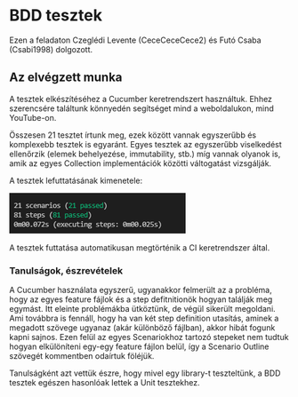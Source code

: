 # BDD tesztek

Ezen a feladaton Czeglédi Levente (CeceCeceCece2) és Futó Csaba (Csabi1998) dolgozott.

## Az elvégzett munka

A tesztek elkészítéséhez a Cucumber keretrendszert használtuk. Ehhez szerencsére találtunk könnyedén segítséget mind a weboldalukon, mind YouTube-on.

Összesen 21 tesztet írtunk meg, ezek között vannak egyszerűbb és komplexebb tesztek is egyaránt. Egyes tesztek az egyszerűbb viselkedést ellenőrzik (elemek behelyezése, immutability, stb.) míg vannak olyanok is, amik az egyes Collection implementációk közötti váltogatást vizsgálják.

A tesztek lefuttatásának kimenetele:

![BDD-tesztek futtatása](images/bdd-test.png)

A tesztek futtatása automatikusan megtörténik a CI keretrendszer által.


### Tanulságok, észrevételek

A Cucumber használata egyszerű, ugyanakkor felmerült az a probléma, hogy az egyes feature fájlok és a step defitnitionök hogyan találják meg egymást. Itt eleinte problémákba ütköztünk, de végül sikerült megoldani. Ami továbbra is fennáll, hogy ha van két step definition utasítás, aminek a megadott szövege ugyanaz (akár különböző fájlban), akkor hibát fogunk kapni sajnos. Ezen felül az egyes Scenariokhoz tartozó stepeket nem tudtuk hogyan elkülöníteni egy-egy feature fájlon belül, így a Scenario Outline szövegét kommentben odaírtuk föléjük.

Tanulságként azt vettük észre, hogy mivel egy library-t teszteltünk, a BDD tesztek egészen hasonlóak lettek a Unit tesztekhez.


